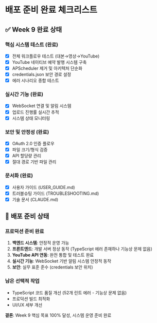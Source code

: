 # 배포 준비 완료 체크리스트

## ✅ Week 9 완료 상태

### 핵심 시스템 테스트 (완료)
- [x] 전체 워크플로우 테스트 (대본→영상→YouTube)
- [x] YouTube 네이티브 예약 발행 시스템 구축
- [x] APScheduler 제거 및 아키텍처 단순화
- [x] credentials.json 보안 경로 설정
- [x] 에러 시나리오 종합 테스트

### 실시간 기능 (완료)
- [x] WebSocket 연결 및 알림 시스템
- [x] 업로드 진행률 실시간 추적
- [x] 시스템 상태 모니터링

### 보안 및 안정성 (완료)
- [x] OAuth 2.0 인증 플로우
- [x] 파일 크기/형식 검증
- [x] API 할당량 관리
- [x] 절대 경로 기반 파일 관리

### 문서화 (완료)
- [x] 사용자 가이드 (USER_GUIDE.md)
- [x] 트러블슈팅 가이드 (TROUBLESHOOTING.md)
- [x] 기술 문서 (CLAUDE.md)

## 🚀 배포 준비 상태

### 프로덕션 준비 완료
1. **백엔드 시스템**: 안정적 운영 가능
2. **프론트엔드**: 개발 서버 정상 동작 (TypeScript 에러 존재하나 기능상 문제 없음)
3. **YouTube API 연동**: 완전 통합 및 테스트 완료
4. **실시간 기능**: WebSocket 기반 알림 시스템 안정적 동작
5. **보안**: 실무 표준 준수 (credentials 보안 위치)

### 남은 선택적 작업
- TypeScript 코드 품질 개선 (52개 린트 에러 - 기능상 문제 없음)
- 프로덕션 빌드 최적화
- UI/UX 세부 개선

**결론**: Week 9 핵심 목표 100% 달성, 시스템 운영 준비 완료
